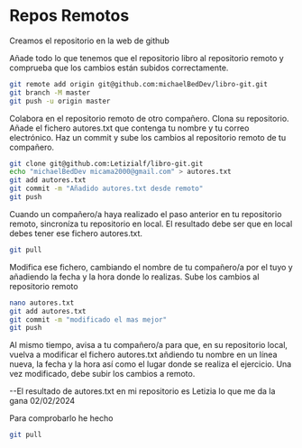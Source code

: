 # Repos Remotos
Creamos el repositorio en la web de github

Añade todo lo que tenemos que el repositorio libro al repositorio remoto y comprueba que los cambios están subidos correctamente.

```bash
git remote add origin git@github.com:michaelBedDev/libro-git.git
git branch -M master
git push -u origin master
```

Colabora en el repositorio remoto de otro compañero. Clona su repositorio. Añade el fichero autores.txt que contenga tu nombre y tu correo electrónico. Haz un commit y sube los cambios al repositorio remoto de tu compañero.

```bash
git clone git@github.com:Letizialf/libro-git.git
echo "michaelBedDev micama2000@gmail.com" > autores.txt
git add autores.txt
git commit -m "Añadido autores.txt desde remoto"
git push
```

Cuando un compañero/a haya realizado el paso anterior en tu repositorio remoto, sincroníza tu repositorio en local. El resultado debe ser que en local debes tener ese fichero autores.txt.

```bash
git pull
```

Modifica ese fichero, cambiando el nombre de tu compañero/a por el tuyo y añadiendo la fecha y la hora donde lo realizas. Sube los cambios al repositorio remoto

```bash
nano autores.txt
git add autores.txt
git commit -m "modificado el mas mejor"
git push
```

Al mismo tiempo, avisa a tu compañero/a para que, en su repositorio local, vuelva a modificar el fichero autores.txt añdiendo tu nombre en un línea nueva, la fecha y la hora así como el lugar donde se realiza el ejercicio. Una vez modificado, debe subir los cambios a remoto.

--El resultado de autores.txt en mi repositorio es 
Letizia lo que me da la gana
02/02/2024

Para comprobarlo he hecho 
```bash
git pull
```
